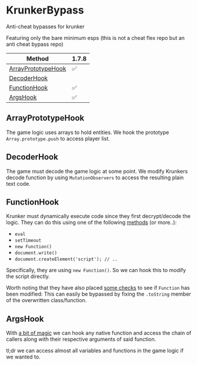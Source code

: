 # KrunkerBypass
Anti-cheat bypasses for krunker

Featuring only the bare minimum esps (this is not a cheat flex repo but an anti cheat bypass repo)

| Method | 1.7.8 |
| --- | --- |
| [ArrayPrototypeHook](https://github.com/hrt/KrunkerBypass/tree/master/ArrayPrototypeHook) |  ✅  |
| [DecoderHook](https://github.com/hrt/KrunkerBypass/tree/master/DecoderHook) |     |
| [FunctionHook](https://github.com/hrt/KrunkerBypass/tree/master/FunctionHook) |  ✅  |
| [ArgsHook](https://github.com/hrt/KrunkerBypass/tree/master/ArgsHook) |  ✅  |


## ArrayPrototypeHook
The game logic uses arrays to hold entities. We hook the prototype `Array.prototype.push` to access player list.

## DecoderHook
The game must decode the game logic at some point. We modify Krunkers decode function by using `MutationObservers` to access the resulting plain text code.

## FunctionHook
Krunker must dynamically execute code since they first decrypt/decode the logic. They can do this using one of the following [methods](https://www.everythingfrontend.com/posts/studying-javascript-eval.html) (or more..):
* `eval`
* `setTimeout`
* `new Function()`
* `document.write()`
* `document.createElement('script'); // ..`

Specifically, they are using `new Function()`. So we can hook this to modify the script directly.

Worth noting that they have also placed [some checks](https://github.com/hrt/AnticheatJS#function-modification-detection) to see if `Function` has been modified: This can easily be bypassed by fixing the `.toString` member of the overwritten class/function.

## ArgsHook
With [a bit of magic](https://github.com/hrt/KrunkerBypass/tree/master/ArgsHook/esp.js) we can hook any native function and access the chain of callers along with their respective arguments of said function.

tl;dr we can access almost all variables and functions in the game logic if we wanted to.